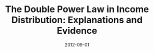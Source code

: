 ---
title: "The Double Power Law in Income Distribution: Explanations and Evidence"
collection: publications
link: https://doi.org/10.1016/j.jebo.2012.04.012
venue: "Journal of Economic Behavior and Organization"
date: 2012-09-01
excerpt: "(Power law, Empirical) A certain mean-reverting income process generates a stationary double Pareto distribution; my third-year empirical paper at Yale."
---